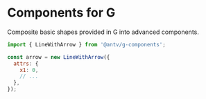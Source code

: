 # Components for G

Composite basic shapes provided in G into advanced components.

```js
import { LineWithArrow } from '@antv/g-components';

const arrow = new LineWithArrow({
  attrs: {
    x1: 0,
    // ...
  },
});
```
